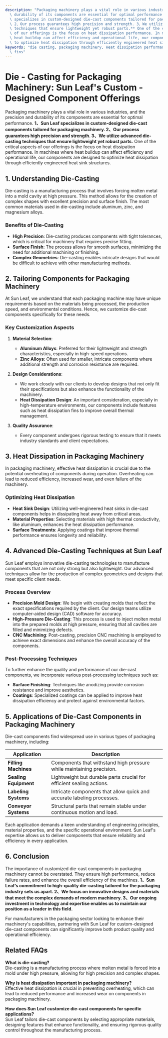```yaml
---
description: "Packaging machinery plays a vital role in various industries, and the precision and\
  \ durability of its components are essential for optimal performance. **1、Sun Leaf\
  \ specializes in custom-designed die-cast components tailored for packaging machinery.\
  \ 2、Our process guarantees high precision and strength. 3、We utilize advanced die-casting\
  \ techniques that ensure lightweight yet robust parts.** One of the critical aspects\
  \ of our offerings is the focus on heat dissipation performance. In machines where\
  \ heat buildup can affect efficiency and operational life, our components are designed\
  \ to optimize heat dissipation through efficiently engineered heat sink structures."
keywords: "die casting, packaging machinery, Heat dissipation performance, Heat dissipation\
  \ fins"
---
```

# Die - Casting for Packaging Machinery: Sun Leaf's Custom - Designed Component Offerings

Packaging machinery plays a vital role in various industries, and the precision and durability of its components are essential for optimal performance. **1、Sun Leaf specializes in custom-designed die-cast components tailored for packaging machinery. 2、Our process guarantees high precision and strength. 3、We utilize advanced die-casting techniques that ensure lightweight yet robust parts.** One of the critical aspects of our offerings is the focus on heat dissipation performance. In machines where heat buildup can affect efficiency and operational life, our components are designed to optimize heat dissipation through efficiently engineered heat sink structures.

## **1. Understanding Die-Casting**

Die-casting is a manufacturing process that involves forcing molten metal into a mold cavity at high pressure. This method allows for the creation of complex shapes with excellent precision and surface finish. The most common materials used in die-casting include aluminum, zinc, and magnesium alloys. 

### **Benefits of Die-Casting** 

- **High Precision**: Die-casting produces components with tight tolerances, which is critical for machinery that requires precise fitting.
- **Surface Finish**: The process allows for smooth surfaces, minimizing the need for additional machining or finishing.
- **Complex Geometries**: Die-casting enables intricate designs that would be difficult to achieve with other manufacturing methods.

## **2. Tailoring Components for Packaging Machinery**

At Sun Leaf, we understand that each packaging machine may have unique requirements based on the materials being processed, the production speed, and environmental conditions. Hence, we customize die-cast components specifically for these needs.

### **Key Customization Aspects**

1. **Material Selection**: 
   - **Aluminum Alloys**: Preferred for their lightweight and strength characteristics, especially in high-speed operations.
   - **Zinc Alloys**: Often used for smaller, intricate components where additional strength and corrosion resistance are required.

2. **Design Considerations**: 
   - We work closely with our clients to develop designs that not only fit their specifications but also enhance the functionality of the machinery.
   - **Heat Dissipation Design**: An important consideration, especially in high-temperature environments, our components include features such as heat dissipation fins to improve overall thermal management.

3. **Quality Assurance**: 
   - Every component undergoes rigorous testing to ensure that it meets industry standards and client expectations.

## **3. Heat Dissipation in Packaging Machinery**

In packaging machinery, effective heat dissipation is crucial due to the potential overheating of components during operation. Overheating can lead to reduced efficiency, increased wear, and even failure of the machinery. 

### **Optimizing Heat Dissipation**

- **Heat Sink Design**: Utilizing well-engineered heat sinks in die-cast components helps in dissipating heat away from critical areas.
- **Material Properties**: Selecting materials with high thermal conductivity, like aluminum, enhances the heat dissipation performance.
- **Surface Treatments**: Applying coatings that improve thermal performance ensures longevity and reliability.

## **4. Advanced Die-Casting Techniques at Sun Leaf**

Sun Leaf employs innovative die-casting technologies to manufacture components that are not only strong but also lightweight. Our advanced techniques allow for the production of complex geometries and designs that meet specific client needs.

### **Process Overview** 

- **Precision Mold Design**: We begin with creating molds that reflect the exact specifications required by the client. Our design teams utilize computer-aided design (CAD) software for accuracy.
- **High-Pressure Die-Casting**: This process is used to inject molten metal into the prepared molds at high pressure, ensuring that all cavities are filled and minimizing defects.
- **CNC Machining**: Post-casting, precision CNC machining is employed to achieve exact dimensions and enhance the overall accuracy of the components.

### **Post-Processing Techniques**

To further enhance the quality and performance of our die-cast components, we incorporate various post-processing techniques such as:

- **Surface Finishing**: Techniques like anodizing provide corrosion resistance and improve aesthetics.
- **Coatings**: Specialized coatings can be applied to improve heat dissipation efficiency and protect against environmental factors.

## **5. Applications of Die-Cast Components in Packaging Machinery**

Die-cast components find widespread use in various types of packaging machinery, including:

| **Application**          | **Description**                                                             |
|--------------------------|-----------------------------------------------------------------------------|
| **Filling Machines**     | Components that withstand high pressure while maintaining precision.        |
| **Sealing Equipment**    | Lightweight but durable parts crucial for efficient sealing actions.       |
| **Labeling Systems**     | Intricate components that allow quick and accurate labeling processes.     |
| **Conveyor Systems**     | Structural parts that remain stable under continuous motion and load.      |

Each application demands a keen understanding of engineering principles, material properties, and the specific operational environment. Sun Leaf's expertise allows us to deliver components that ensure reliability and efficiency in every application.

## **6. Conclusion**

The importance of customized die-cast components in packaging machinery cannot be overstated. They ensure high performance, reduce failure rates, and enhance the overall efficiency of the machines. **1、Sun Leaf’s commitment to high-quality die-casting tailored for the packaging industry sets us apart. 2、We focus on innovative designs and materials that meet the complex demands of modern machinery. 3、Our ongoing investment in technology and expertise enables us to maintain our position as a leader in this field.**

For manufacturers in the packaging sector looking to enhance their machinery's capabilities, partnering with Sun Leaf for custom-designed die-cast components can significantly improve both product quality and operational efficiency.

## **Related FAQs**

**What is die-casting?**  
Die-casting is a manufacturing process where molten metal is forced into a mold under high pressure, allowing for high precision and complex shapes.

**Why is heat dissipation important in packaging machinery?**  
Effective heat dissipation is crucial in preventing overheating, which can lead to reduced performance and increased wear on components in packaging machinery.

**How does Sun Leaf customize die-cast components for specific applications?**  
Sun Leaf tailors die-cast components by selecting appropriate materials, designing features that enhance functionality, and ensuring rigorous quality control throughout the manufacturing process.
